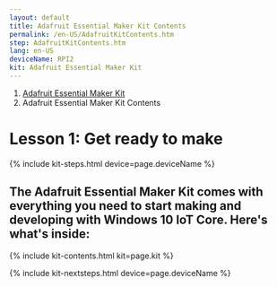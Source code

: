 ```yaml
---
layout: default
title: Adafruit Essential Maker Kit Contents
permalink: /en-US/AdafruitKitContents.htm
step: AdafruitKitContents.htm
lang: en-US
deviceName: RPI2
kit: Adafruit Essential Maker Kit
---
```

<ol class="breadcrumb">
  <li><a href="{{site.baseurl}}/{{page.lang}}/AdafruitMakerKit.htm">Adafruit Essential Maker Kit</a></li>
  <li class="active">Adafruit Essential Maker Kit Contents</li>
</ol>
<h1 class="maker-kit"> Lesson 1: Get ready to make </h1>
{% include kit-steps.html device=page.deviceName %}

<h2 class="maker-kit">The Adafruit Essential Maker Kit comes with everything you need to start making and developing with Windows 10 IoT Core.  Here's what's inside:</h2>


{% include kit-contents.html kit=page.kit %}


{% include kit-nextsteps.html device=page.deviceName %}
